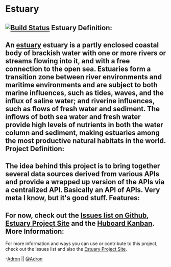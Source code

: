 Estuary
===
[![Build Status](https://travis-ci.org/Adron/estuary.png)](https://travis-ci.org/Adron/estuary)
Estuary Definition:
---
An [estuary](http://en.wikipedia.org/wiki/Estuary) estuary is a partly enclosed coastal body of brackish water with 
one or more rivers or streams flowing into it, and with a free connection to the open sea. Estuaries form a transition zone 
between river environments and maritime environments and are subject to both marine influences, such as tides, waves, and the 
influx of saline water; and riverine influences, such as flows of fresh water and sediment. The inflows of both sea water and 
fresh water provide high levels of nutrients in both the water column and sediment, making estuaries among the most productive 
natural habitats in the world.
Project Definition:
---
The idea behind this project is to bring together several data sources derived from various APIs and provide a
wrapped up version of the APIs via a centralized API. Basically an API of APIs. Very meta I know, but it's good stuff.
Features:
---
For now, check out the [Issues list on Github](https://github.com/Adron/estuary/issues), [Estuary Project Site](http://adron.github.io/estuary/) and the [Huboard Kanban](http://huboard.com/Adron/estuary/board).
More Information:
---
For more information and ways you can use or contribute to this project, check out the Issues list and also the [Estuary Project Site](http://adron.github.io/estuary/).

-[Adron](https://github.com/Adron) || [@Adron](http://twitter.com/adron)
